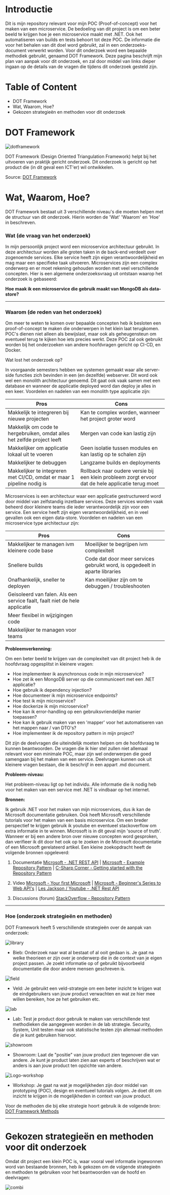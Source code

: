# Introductie

Dit is mijn repository relevant voor mijn POC (Proof-of-concept) voor het maken van een microservice. De bedoeling van dit project is om een beter beeld te krijgen hoe je een microservice maakt met .NET. Ook het automatiseren van builds en tests behoort tot deze POC. De informatie die voor het behalen van dit doel word gebruikt, zal in een onderzoeks-document verwerkt worden. Voor dit onderzoek word een bepaalde methodiek gebruikt, genaamd DOT Framework. Deze pagina beschrijft mijn plan van aanpak voor dit onderzoek, en zal door middel van links dieper ingaan op de details van de vragen die tijdens dit onderzoek gesteld zijn.

# Table of Content

- DOT Framework
- Wat, Waarom, Hoe?
- Gekozen strategieën en methoden voor dit onderzoek

# DOT Framework

![dotframework](https://user-images.githubusercontent.com/60918040/110812513-f6569f80-8287-11eb-82c8-2236eff7ad06.jpg)

DOT Framework (Design Oriented Triangulation Framework) helpt bij het uitvoeren van praktijk gericht onderzoek. Dit onderzoek is gericht op het product die (in dit geval een ICT'er) wil ontwikkelen.

Source: [DOT Framework](http://ictresearchmethods.nl/The_DOT_Framework)

# Wat, Waarom, Hoe?

DOT Framework bestaat uit 3 verschillende niveau's die moeten helpen met de structuur van dit onderzoek. Hierin worden de 'Wat' 'Waarom' en 'Hoe' in beschreven.

### Wat (de vraag van het onderzoek)

In mijn persoonlijk project word een microservice architectuur gebruikt. In deze architectuur worden alle groten taken in de back-end verdeelt over zogenoemde services. Elke service heeft zijn eigen verantwoordelijkheid en mag maar een specifieke taak uitvoeren. Microservices zijn een complex onderwerp en er moet rekening gehouden worden met veel verschillende concepten. Hier is een algemene onderzoeksvraag uit ontstaan waarop het onderzoek is gebaseerd:

**Hoe maak ik een microservice die gebruik maakt van MongoDB als data-store?**

---

### Waarom (de reden van het onderzoek)

Om meer te weten te komen over bepaalde concepten heb ik besloten een proof-of-concept te maken die onderwerpen in het klein laat terugkomen. POC's dienen niet alleen als bewijslast, maar ook als geheugensteun om eventueel terug te kijken hoe iets precies werkt. Deze POC zal ook gebruikt worden bij het onderzoeken van andere hoofdvragen gericht op CI-CD, en Docker.

Wat lost het onderzoek op?

In voorgaande semesters hebben we systemen gemaakt waar alle server-side functies zich bevinden in een (en dezelfde) webserver. Dit word ook wel een monolith architectuur genoemd. Dit gaat ook vaak samen met een database en wanneer de applicatie deployed word dan deploy je alles in een keer. Voordelen en nadelen van een monolith type applicatie zijn:

| Pros                                                                    | Cons                                                                                              |
| ----------------------------------------------------------------------- | ------------------------------------------------------------------------------------------------- |
| Makkelijk te integreren bij nieuwe projecten                            | Kan te complex worden, wanneer het project groter word                                            |
| Makkelijk om code te hergebruiken, omdat alles het zelfde project leeft | Mergen van code kan lastig zijn                                                                   |
| Makkelijker om applicatie lokaal uit te voeren                          | Geen isolatie tussen modules en kan lastig op te schalen zijn                                     |
| Makkelijker te debuggen                                                 | Langzame builds en deployments                                                                    |
| Makkelijker te integreren met CI/CD, omdat er maar 1 pipeline nodig is  | Rollback naar oudere versie bij een klein probleem zorgt ervoor dat de hele applicatie terug moet |

Microservices is een architectuur waar een applicatie gestructureerd word door middel van zelfstandig inzetbare services. Deze services worden vaak beheerd door kleinere teams die ieder verantwoordelijk zijn voor een service. Een service heeft zijn eigen verantwoordelijkheid, en in veel gevallen ook een eigen data-store. Voordelen en nadelen van een microservice type architectuur zijn:

| Pros                                                                       | Cons                                                                        |
| -------------------------------------------------------------------------- | --------------------------------------------------------------------------- |
| Makkelijker te managen ivm kleinere code base                              | Moeilijker te begrijpen ivm complexiteit                                    |
| Snellere builds                                                            | Code dat door meer services gebruikt word, is opgedeelt in aparte libraries |
| Onafhankelijk, sneller te deployen                                         | Kan moeilijker zijn om te debuggen / troubleshooten                         |
| Geisoleerd van falen. Als een service faalt, faalt niet de hele applicatie |                                                                             |
| Meer flexibel in wijzigingen code                                          |                                                                             |
| Makkelijker te managen voor teams                                          |                                                                             |

**Probleemverkenning:**

Om een beter beeld te krijgen van de complexiteit van dit project heb ik de hoofdvraag opgesplitst in kleinere vragen:

- Hoe implementeer ik asynchronous code in mijn microservice?
- Hoe zet ik een MongoDB server op die communiceert met een .NET applicatie?
- Hoe gebruik ik dependency injection?
- Hoe documenteer ik mijn microservice endpoints?
- Hoe test ik mijn microservice?
- Hoe dockerize ik mijn microservice?
- Hoe kan ik error-handling op een gebruiksvriendelijke manier toepassen?
- Hoe kan ik gebruik maken van een 'mapper' voor het automatiseren van het mappen naar / van DTO's?
- Hoe implementeer ik de repository pattern in mijn project?

Dit zijn de deelvragen die uiteindelijk moeten helpen om de hoofdvraag te kunnen beantwoorden. De vragen die ik hier stel zullen niet allemaal relevant voor een minimale POC, maar zijn wel onderwerpen die goed samengaan bij het maken van een service. Deelvragen kunnen ook uit kleinere vragen bestaan, die ik beschrijf in een appart .md document.

**Probleem-niveau:**

Het probleem-niveau ligt op het individu. Alle informatie die ik nodig heb voor het maken van een service met .NET is vindbaar op het internet.

**Bronnen:**

Ik gebruik .NET voor het maken van mijn microservices, dus ik kan de Microsoft documentatie gebruiken. Ook heeft Microsoft verschillende tutorials voor het maken van een basis microservice. Om een breder perspectief te krijgen gebruik ik youtube en eventueel stackoverflow om extra informatie in te winnen. Microsoft is in dit geval mijn 'source of truth'. Wanneer er bij een andere bron over nieuwe concepten word gesproken, dan verifieer ik dit door het ook op te zoeken in de Microsoft documentatie of een Microsoft gerelateerd artikel. Een kleine zoekopdracht heeft de volgende bronnen opgeleverd:

1. Documentatie
   [Microsoft - .NET REST API](https://dotnet.microsoft.com/apps/aspnet/apis) |
   [Microsoft - Example Repository Pattern](https://docs.microsoft.com/en-us/aspnet/mvc/overview/older-versions/getting-started-with-ef-5-using-mvc-4/implementing-the-repository-and-unit-of-work-patterns-in-an-asp-net-mvc-application) |
   [C-Sharp Corner - Getting started with the Repository Pattern](https://www.c-sharpcorner.com/UploadFile/b1df45/getting-started-with-repository-pattern-using-C-Sharp/)

2. Video
   [Microsoft - Your first Microsoft](https://dotnet.microsoft.com/learn/aspnet/microservice-tutorial/intro) |
   [Microsoft - Beginner's Series to Web API's](https://www.youtube.com/watch?v=h0KG8OKKgKs&list=PLdo4fOcmZ0oVjOKgzsWqdFVvzGL2_d72v) |
   [Les Jackson / Youtube - .NET Rest API](https://www.youtube.com/watch?v=fmvcAzHpsk8)

3. Discussions (forum)
   [StackOverflow - Repository Pattern](https://stackoverflow.com/questions/11985736/repository-pattern-step-by-step-explanation)

---

### Hoe (onderzoek strategieën en methoden)

DOT Framework heeft 5 verschillende strategieën over de aanpak van onderzoek:

![library](https://user-images.githubusercontent.com/60918040/110812993-65cc8f00-8288-11eb-82ee-d0a44300ec30.png)

- Bieb: Onderzoek naar wat al bestaat of al ooit gedaan is. Je gaat na welke theorieen er zijn over je onderwerp die in de context van je eigen project passen. Je zoekt informatie op of gebruikt bijvoorbeeld documentatie die door andere mensen geschreven is.

![field](https://user-images.githubusercontent.com/60918040/110813000-66652580-8288-11eb-925d-f92d6b1b4894.png)

- Veld: Je gebruikt een veld-strategie om een beter inzicht te krijgen wat de eindgebruikers van jouw product verwachten en wat ze hier mee willen bereiken, hoe ze het gebruiken etc.

![lab](https://user-images.githubusercontent.com/60918040/110812997-66652580-8288-11eb-9f50-14c7b60e94b1.png)

- Lab: Test je product door gebruik te maken van verschillende test methodieken die aangegeven worden in de lab strategie. Security, System, Unit testen maar ook statistische testen zijn allemaal methoden die je kunt gebruiken hiervoor.

![showroom](https://user-images.githubusercontent.com/60918040/110812995-65cc8f00-8288-11eb-8d14-a1405531641e.png)

- Showroom: Laat de "positie" van jouw product zien tegenover die van andere. Je kunt je product laten zien aan experts of beschrijven wat er anders is aan jouw product ten opzichte van andere.

![Logo-workshop](https://user-images.githubusercontent.com/60918040/110812989-6533f880-8288-11eb-92e2-014256d1d29e.png)

- Workshop: Je gaat na wat je mogelijkheden zijn door middel van prototyping (POC), design en eventueel tutorials volgen. Je doet dit om inzicht te krijgen in de mogelijkheden in context van jouw product.

Voor de methoden die bij elke strategie hoort gebruik ik de volgende bron: [DOT Framework Methods](http://ictresearchmethods.nl/Methods)

---

# Gekozen strategieën en methoden voor dit onderzoek

Omdat dit project een klein POC is, waar vooral veel informatie ingewonnen word van bestaande bronnen, heb ik gekozen om de volgende strategieën en methoden te gebruiken voor het beantwoorden van de hoofd en deelvragen:

![combi](https://user-images.githubusercontent.com/60918040/110813680-04f18680-8289-11eb-8a8d-8dced7a2ccb5.png)
